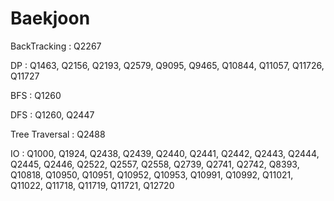 # Baekjoon

BackTracking : Q2267

DP : Q1463, Q2156, Q2193, Q2579, Q9095, Q9465, Q10844, Q11057, Q11726, Q11727

BFS : Q1260

DFS : Q1260, Q2447

Tree Traversal : Q2488

IO : Q1000, Q1924, Q2438, Q2439, Q2440, Q2441, Q2442, Q2443, Q2444, Q2445, Q2446, Q2522, Q2557, Q2558, Q2739, Q2741, Q2742, Q8393, Q10818, Q10950, Q10951, Q10952, Q10953, Q10991, Q10992, Q11021, Q11022, Q11718, Q11719, Q11721, Q12720
